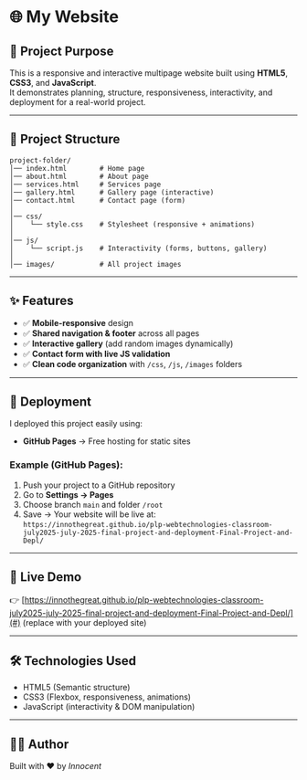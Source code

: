 # 🌐 My Website

## 📌 Project Purpose
This is a responsive and interactive multipage website built using **HTML5**, **CSS3**, and **JavaScript**.  
It demonstrates planning, structure, responsiveness, interactivity, and deployment for a real-world project.

---

## 📂 Project Structure
```
project-folder/
│── index.html        # Home page
│── about.html        # About page
│── services.html     # Services page
│── gallery.html      # Gallery page (interactive)
│── contact.html      # Contact page (form)
│
│── css/
│    └── style.css    # Stylesheet (responsive + animations)
│
│── js/
│    └── script.js    # Interactivity (forms, buttons, gallery)
│
│── images/           # All project images
```

---

## ✨ Features
- ✅ **Mobile-responsive** design  
- ✅ **Shared navigation & footer** across all pages  
- ✅ **Interactive gallery** (add random images dynamically)  
- ✅ **Contact form with live JS validation**  
- ✅ **Clean code organization** with `/css`, `/js`, `/images` folders  

---

## 🚀 Deployment
I deployed this project easily using:

- **GitHub Pages** → Free hosting for static sites 

### Example (GitHub Pages):
1. Push your project to a GitHub repository  
2. Go to **Settings → Pages**  
3. Choose branch `main` and folder `/root`  
4. Save → Your website will be live at:  
   `https://innothegreat.github.io/plp-webtechnologies-classroom-july2025-july-2025-final-project-and-deployment-Final-Project-and-Depl/`  

---

## 🔗 Live Demo
👉 [https://innothegreat.github.io/plp-webtechnologies-classroom-july2025-july-2025-final-project-and-deployment-Final-Project-and-Depl/](#) (replace with your deployed site)

---

## 🛠️ Technologies Used
- HTML5 (Semantic structure)  
- CSS3 (Flexbox, responsiveness, animations)  
- JavaScript (interactivity & DOM manipulation)  

---

## 👨‍💻 Author
Built with ❤️ by *Innocent*
